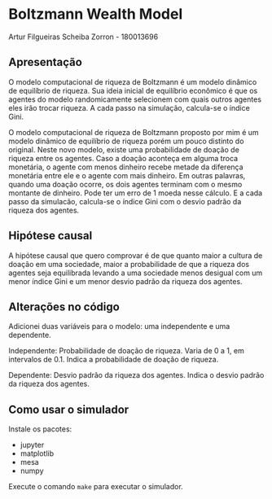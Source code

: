 # Boltzmann Wealth Model

Artur Filgueiras Scheiba Zorron - 180013696

## Apresentação

O modelo computacional de riqueza de Boltzmann é um modelo dinâmico de equilíbrio de riqueza. Sua ideia inicial de equilíbrio econômico é que os agentes do modelo randomicamente selecionem com quais outros agentes eles irão trocar riqueza. A cada passo na simulação, calcula-se o índice Gini.

O modelo computacional de riqueza de Boltzmann proposto por mim é um modelo dinâmico de equilíbrio de riqueza porém um pouco distinto do original. Neste novo modelo, existe uma probabilidade de doação de riqueza entre os agentes. Caso a doação aconteça em alguma troca monetária, o agente com menos dinheiro recebe metade da diferença monetária entre ele e o agente com mais dinheiro. Em outras palavras, quando uma doação ocorre, os dois agentes terminam com o mesmo montante de dinheiro. Pode ter um erro de 1 moeda nesse cálculo. E a cada passo da simulacão, calcula-se o índice Gini com o desvio padrão da riqueza dos agentes.

## Hipótese causal

A hipótese causal que quero comprovar é de que quanto maior a cultura de doação em uma sociedade, maior a probabilidade de que a riqueza dos agentes seja equilibrada levando a uma sociedade menos desigual com um menor índice Gini e um menor desvio padrão da riqueza dos agentes.

## Alterações no código

Adicionei duas variáveis para o modelo: uma independente e uma dependente.

Independente: Probabilidade de doação de riqueza. Varia de 0 a 1, em intervalos de 0.1. Indica a probabilidade de doação de riqueza.

Dependente: Desvio padrão da riqueza dos agentes. Indica o desvio padrão da riqueza dos agentes.

## Como usar o simulador

Instale os pacotes:

- jupyter
- matplotlib
- mesa
- numpy

Execute o comando `make` para executar o simulador.
